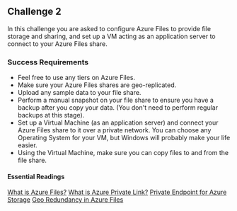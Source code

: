 ## Challenge 2
In this challenge you are asked to configure Azure Files to provide file storage and sharing, and set up a VM acting as an application server to connect to your Azure Files share.

### Success Requirements
- Feel free to use any tiers on Azure Files. 
- Make sure your Azure Files shares are geo-replicated. 
- Upload any sample data to your file share.
- Perform a manual snapshot on your file share to ensure you have a backup after you copy your data. (You don't need to perform regular backups at this stage).
- Set up a Virtual Machine (as an application server) and connect your Azure Files share to it over a private network. You can choose any Operating System for your VM, but Windows will probably make your life easier.
- Using the Virtual Machine, make sure you can copy files to and from the file share.

#### Essential Readings
[What is Azure Files?](https://docs.microsoft.com/en-us/azure/storage/files/storage-files-introduction)
[What is Azure Private Link?](https://docs.microsoft.com/en-us/azure/private-link/private-link-overview)
[Private Endpoint for Azure Storage](https://docs.microsoft.com/en-us/azure/storage/common/storage-private-endpoints)
[Geo Redundancy in Azure Files](https://docs.microsoft.com/en-us/azure/storage/files/storage-files-planning#redundancy)
